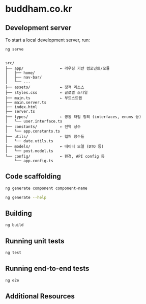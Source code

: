 # buddham.co.kr

## Development server

To start a local development server, run:

```bash
ng serve
```

```text

src/
├── app/                ← 라우팅 기반 컴포넌트/모듈
│   ├── home/
│   ├── nav-bar/
│   └── ...
├── assets/             ← 정적 리소스
├── styles.css          ← 글로벌 스타일
├── main.ts             ← 부트스트랩
├── main.server.ts
├── index.html
├── server.ts
├── types/              ← 공통 타입 정의 (interfaces, enums 등)
│   └── user.interface.ts
├── constants/          ← 전역 상수
│   └── app.constants.ts
├── utils/              ← 헬퍼 함수들
│   └── date.utils.ts
├── models/             ← 데이터 모델 (DTO 등)
│   └── post.model.ts
└── config/             ← 환경, API config 등
    └── app.config.ts

```

## Code scaffolding

```bash
ng generate component component-name
```

```bash
ng generate --help
```

## Building

```bash
ng build
```

## Running unit tests

```bash
ng test
```

## Running end-to-end tests

```bash
ng e2e
```

## Additional Resources

